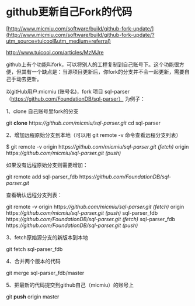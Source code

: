 # **github更新自己Fork的代码**

[http://www.micmiu.com/software/build/github-fork-update/](http://www.micmiu.com/software/build/github-fork-update/?utm_source=tuicool&utm_medium=referral)

http://www.tuicool.com/articles/MzMJre

github上有个功能叫fork，可以将别人的工程复制到自己账号下。这个功能很方便，但其有一个缺点是：当源项目更新后，你fork的分支并不会一起更新，需要自己手动去更新。

以gitHub用户:micmiu (账号名)，fork 项目 sql-parser（https://github.com/FoundationDB/sql-parser） 为例子：

1、clone 自己账号里fork的分支

git **clone** https:*//github.com/micmiu/sql-parser.git* cd sql-parser

2、增加远程原始分支到本地（可以用 git remote -v 命令查看远程分支列表）

$ git remote -v origin	https:*//github.com/micmiu/sql-parser.git (fetch)* origin	https:*//github.com/micmiu/sql-parser.git (push)*

如果没有远程原始分支则需要增加：

git remote add sql-parser_fdb https:*//github.com/FoundationDB/sql-parser.git*

查看确认远程分支列表：

git remote -v origin	https:*//github.com/micmiu/sql-parser.git (fetch)* origin	https:*//github.com/micmiu/sql-parser.git (push)* sql-parser_fdb	https:*//github.com/FoundationDB/sql-parser.git (fetch)* sql-parser_fdb	https:*//github.com/FoundationDB/sql-parser.git (push)*

3、fetch原始源分支的新版本到本地

git fetch sql-parser_fdb

4、合并两个版本的代码

git merge sql-parser_fdb/master

5、把最新的代码提交到github自己（micmiu）的账号上

git **push** origin master
